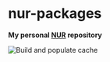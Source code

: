 # nur-packages

**My personal [NUR](https://github.com/nix-community/NUR) repository**

<!-- Remove this if you don't use github actions -->
![Build and populate cache](https://github.com/wegank/nur-packages/workflows/Build%20and%20populate%20cache/badge.svg)
